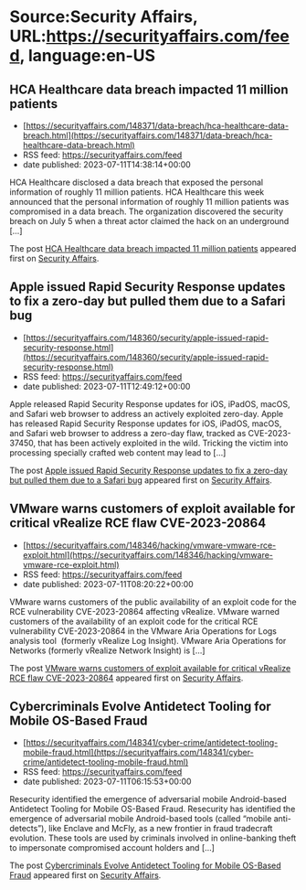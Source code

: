 # Source:Security Affairs, URL:https://securityaffairs.com/feed, language:en-US

## HCA Healthcare data breach impacted 11 million patients
 - [https://securityaffairs.com/148371/data-breach/hca-healthcare-data-breach.html](https://securityaffairs.com/148371/data-breach/hca-healthcare-data-breach.html)
 - RSS feed: https://securityaffairs.com/feed
 - date published: 2023-07-11T14:38:14+00:00

<p>HCA Healthcare disclosed a data breach that exposed the personal information of roughly 11 million patients. HCA Healthcare this week announced that the personal information of roughly 11 million patients was compromised in a data breach. The organization discovered the security breach on July 5 when a threat actor claimed the hack on an underground [&#8230;]</p>
<p>The post <a href="https://securityaffairs.com/148371/data-breach/hca-healthcare-data-breach.html" rel="nofollow">HCA Healthcare data breach impacted 11 million patients</a> appeared first on <a href="https://securityaffairs.com" rel="nofollow">Security Affairs</a>.</p>

## Apple issued Rapid Security Response updates to fix a zero-day but pulled them due to a Safari bug
 - [https://securityaffairs.com/148360/security/apple-issued-rapid-security-response.html](https://securityaffairs.com/148360/security/apple-issued-rapid-security-response.html)
 - RSS feed: https://securityaffairs.com/feed
 - date published: 2023-07-11T12:49:12+00:00

<p>Apple released Rapid Security Response updates for iOS, iPadOS, macOS, and Safari web browser to address an actively exploited zero-day. Apple has released Rapid Security Response updates for iOS, iPadOS, macOS, and Safari web browser to address a zero-day flaw, tracked as CVE-2023-37450, that has been actively exploited in the wild. Tricking the victim into processing specially crafted web content may lead to [&#8230;]</p>
<p>The post <a href="https://securityaffairs.com/148360/security/apple-issued-rapid-security-response.html" rel="nofollow">Apple issued Rapid Security Response updates to fix a zero-day but pulled them due to a Safari bug</a> appeared first on <a href="https://securityaffairs.com" rel="nofollow">Security Affairs</a>.</p>

## VMware warns customers of exploit available for critical vRealize RCE flaw CVE-2023-20864
 - [https://securityaffairs.com/148346/hacking/vmware-vmware-rce-exploit.html](https://securityaffairs.com/148346/hacking/vmware-vmware-rce-exploit.html)
 - RSS feed: https://securityaffairs.com/feed
 - date published: 2023-07-11T08:20:22+00:00

<p>VMware warns customers of the public availability of an exploit code for the RCE vulnerability CVE-2023-20864 affecting vRealize. VMware warned customers of the availability of an exploit code for the critical RCE vulnerability CVE-2023-20864 in the VMware Aria Operations for Logs analysis tool  (formerly vRealize Log Insight). VMware Aria Operations for Networks (formerly vRealize Network Insight) is [&#8230;]</p>
<p>The post <a href="https://securityaffairs.com/148346/hacking/vmware-vmware-rce-exploit.html" rel="nofollow">VMware warns customers of exploit available for critical vRealize RCE flaw CVE-2023-20864</a> appeared first on <a href="https://securityaffairs.com" rel="nofollow">Security Affairs</a>.</p>

## Cybercriminals Evolve Antidetect Tooling for Mobile OS-Based Fraud
 - [https://securityaffairs.com/148341/cyber-crime/antidetect-tooling-mobile-fraud.html](https://securityaffairs.com/148341/cyber-crime/antidetect-tooling-mobile-fraud.html)
 - RSS feed: https://securityaffairs.com/feed
 - date published: 2023-07-11T06:15:53+00:00

<p>Resecurity identified the emergence of adversarial mobile Android-based Antidetect Tooling for Mobile OS-Based Fraud. Resecurity has identified the emergence of adversarial mobile Android-based tools (called &#8220;mobile anti-detects&#8221;), like Enclave and McFly, as a new frontier in fraud tradecraft evolution. These tools are used by criminals involved in online-banking theft to impersonate compromised account holders and [&#8230;]</p>
<p>The post <a href="https://securityaffairs.com/148341/cyber-crime/antidetect-tooling-mobile-fraud.html" rel="nofollow">Cybercriminals Evolve Antidetect Tooling for Mobile OS-Based Fraud</a> appeared first on <a href="https://securityaffairs.com" rel="nofollow">Security Affairs</a>.</p>

